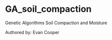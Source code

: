 GA_soil_compaction
==================

Genetic Algorithms Soil Compaction and Moisture

Authored by: Evan Cooper
